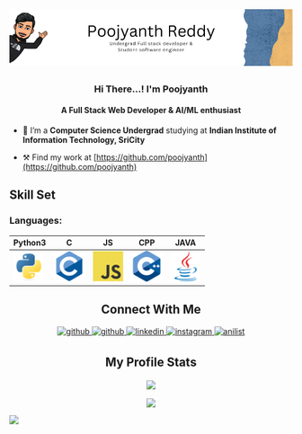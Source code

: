 <img src=https://raw.githubusercontent.com/poojyanth/poojyanth/main/Poojyanth%20Reddy.png alt="Poojyanth Reddy" style="margin-bottom: 5px;" />

<h3 align="center">Hi There...! I'm Poojyanth </h3>
<h4 align="center">A Full Stack Web Developer & AI/ML enthusiast</h4>

- 📖 I’m a **Computer Science Undergrad** studying at **Indian Institute of Information Technology, SriCity**

- ⚒️ Find my work at [https://github.com/poojyanth](https://github.com/poojyanth)

<!-- <h2 align="center">My Skillset</h2>
<p align="center">
  <a href="https://skillicons.dev">
    <img src="https://skillicons.dev/icons?i=c,cpp,py,java,html,css,js,react,jquery,tailwind,nodejs,npm,vite,vscode,mongodb,graphql,mysql,redis,jest,postman,git,github,discord,jenkins,matlab,pytorch,tensorflow,sklearn,docker,kubernetes,figma,vercel" />
  </a>
</p> -->

## Skill Set

### Languages:
| Python3 | C | JS | CPP | JAVA |
|----------|----------|----------|----------|-----|
|  <img src="https://github.com/devicons/devicon/blob/master/icons/python/python-original.svg" title="Python"  alt="Python" width="55" height="55"/> |  <img src="https://github.com/devicons/devicon/blob/master/icons/c/c-original.svg" title="C"  alt="C" width="55" height="55"/> |  <img src="https://github.com/devicons/devicon/blob/master/icons/javascript/javascript-original.svg" title="JavaScript" alt="JavaScript" width="55" height="55"/> |  <img src="https://github.com/devicons/devicon/blob/master/icons/cplusplus/cplusplus-original.svg" title="CPP" alt="Cpp" width="55" height="55"/>| <img src="https://github.com/devicons/devicon/blob/master/icons/java/java-original.svg" title="Java" alt="Java" width="55" height="55"/> |


<h2 align="center">Connect With Me</h2> 
<div align="center">
<a href="https://github.com/poojyanth" target="_blank">
<img src=https://img.shields.io/badge/github-%2324292e.svg?&style=for-the-badge&logo=github&logoColor=white alt=github style="margin-bottom: 5px;" />
</a>
<a href="mailto:mspoojyanthreddy@gmail.com" target="_blank">
<img src=https://img.shields.io/badge/Gmail-D14836?style=for-the-badge&logo=gmail&logoColor=white alt=github style="margin-bottom: 5px;" />
</a>
<a href="https://www.linkedin.com/in/poojyanthreddy/" target="_blank">
<img src=https://img.shields.io/badge/linkedin-%231E77B5.svg?&style=for-the-badge&logo=linkedin&logoColor=white alt=linkedin style="margin-bottom: 5px;" />
</a>
<a href="https://www.instagram.com/poojyanth_reddy/" target="_blank">
<img src=https://img.shields.io/badge/Instagram-E4405F?style=for-the-badge&logo=instagram&logoColor=white alt=instagram style="margin-bottom: 5px;" />
</a>
<a href="https://anilist.co/user/starlightIssi/" target="_blank">
<img src=https://img.shields.io/badge/AniList-02A9FF?style=for-the-badge&logo=AniList&logoColor=white alt=anilist style="margin-bottom: 5px;" />
</a>
</div>  
 
<h2 align="center">My Profile Stats</h2>

<div align="center"><img src="https://github-readme-stats-sigma-five.vercel.app/api?username=poojyanth&show_icons=true&show_icons=true&theme=tokyonight&locale=en&count_private=true&include_all_commits=true" align="center" /></div>  
<p></p>
<div align="center"><img src="https://github-readme-stats-sigma-five.vercel.app/api/top-langs/?username=poojyanth&show_icons=true&theme=tokyonight&locale=en&layout=compact&count_private=true" align="center" /></div> 


 ![](https://komarev.com/ghpvc/?username=poojyanth)


